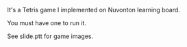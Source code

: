 It's a Tetris game I implemented on Nuvonton learning board.

You must have one to run it.

See slide.ptt for game images.